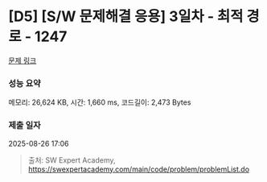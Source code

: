 # [D5] [S/W 문제해결 응용] 3일차 - 최적 경로 - 1247 

[문제 링크](https://swexpertacademy.com/main/code/problem/problemDetail.do?contestProbId=AV15OZ4qAPICFAYD) 

### 성능 요약

메모리: 26,624 KB, 시간: 1,660 ms, 코드길이: 2,473 Bytes

### 제출 일자

2025-08-26 17:06



> 출처: SW Expert Academy, https://swexpertacademy.com/main/code/problem/problemList.do